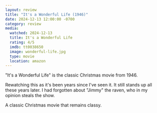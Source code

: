 ```yaml
---
layout: review
title: "It's a Wonderful Life (1946)"
date: 2024-12-13 12:00:00 -0700
category: review
media: 
  watched: 2024-12-13
  title: It's a Wonderful Life
  rating: 4/5
  imdb: tt0038650
  image: wonderful-life.jpg
  type: movie
  location: amazon
---
```


"It's a Wonderful Life" is the classic Christmas movie from 1946. 

Rewatching this as it's been years since I've seen it. It still stands up all these years later. I had forgotten about "Jimmy" the raven, who in my opinion steals the show. 

A classic Christmas movie that remains classy.